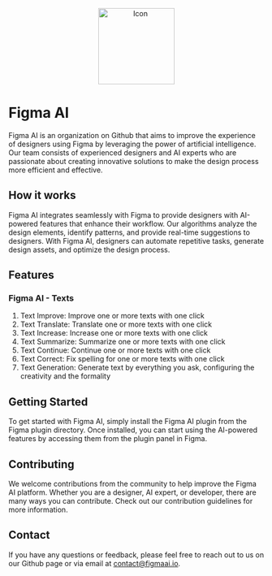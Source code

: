 <p align="center">
  <img width="150" alt="Icon" src="https://user-images.githubusercontent.com/59159025/222266387-8e2963e4-abc4-4c5f-b3d2-6af8e05e0079.png">
</p>

# Figma AI

Figma AI is an organization on Github that aims to improve the experience of designers using Figma by leveraging the power of artificial intelligence. Our team consists of experienced designers and AI experts who are passionate about creating innovative solutions to make the design process more efficient and effective.

## How it works

Figma AI integrates seamlessly with Figma to provide designers with AI-powered features that enhance their workflow. Our algorithms analyze the design elements, identify patterns, and provide real-time suggestions to designers. With Figma AI, designers can automate repetitive tasks, generate design assets, and optimize the design process.

## Features

### Figma AI - Texts

1. Text Improve: Improve one or more texts with one click 
2. Text Translate: Translate one or more texts with one click 
3. Text Increase: Increase one or more texts with one click
4. Text Summarize: Summarize one or more texts with one click
5. Text Continue: Continue one or more texts with one click
6. Text Correct: Fix spelling for one or more texts with one click
7. Text Generation: Generate text by everything you ask, configuring the creativity and the formality

## Getting Started

To get started with Figma AI, simply install the Figma AI plugin from the Figma plugin directory. Once installed, you can start using the AI-powered features by accessing them from the plugin panel in Figma.

## Contributing

We welcome contributions from the community to help improve the Figma AI platform. Whether you are a designer, AI expert, or developer, there are many ways you can contribute. Check out our contribution guidelines for more information.

## Contact

If you have any questions or feedback, please feel free to reach out to us on our Github page or via email at contact@figmaai.io.
